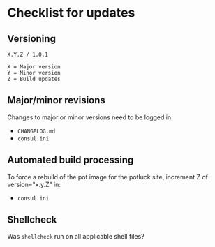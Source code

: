 # Checklist for updates

## Versioning
```
X.Y.Z / 1.0.1

X = Major version
Y = Minor version
Z = Build updates
```

## Major/minor revisions
Changes to major or minor versions need to be logged in:
* `CHANGELOG.md`
* `consul.ini`

## Automated build processing
To force a rebuild of the pot image for the potluck site, increment Z of version="x.y.Z" in:
* `consul.ini`

## Shellcheck
Was `shellcheck` run on all applicable shell files?
